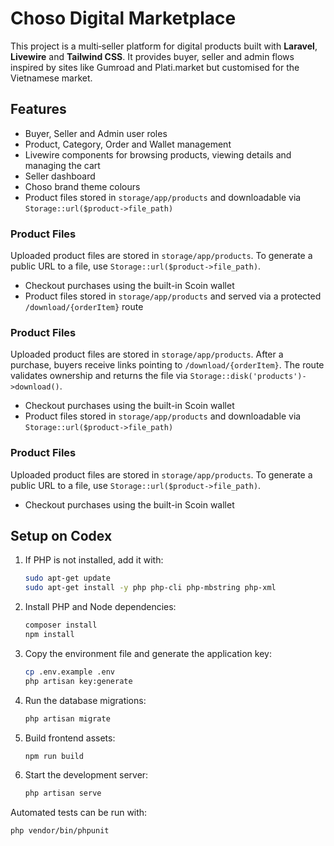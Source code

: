 # Choso Digital Marketplace

This project is a multi‑seller platform for digital products built with **Laravel**, **Livewire** and **Tailwind CSS**.  It provides buyer, seller and admin flows inspired by sites like Gumroad and Plati.market but customised for the Vietnamese market.

## Features

- Buyer, Seller and Admin user roles
- Product, Category, Order and Wallet management
- Livewire components for browsing products, viewing details and managing the cart
- Seller dashboard
- Choso brand theme colours
- Product files stored in `storage/app/products` and downloadable via `Storage::url($product->file_path)`

### Product Files

Uploaded product files are stored in `storage/app/products`. To generate a public URL to a file, use `Storage::url($product->file_path)`.

- Checkout purchases using the built-in Scoin wallet
- Product files stored in `storage/app/products` and served via a protected `/download/{orderItem}` route

### Product Files

Uploaded product files are stored in `storage/app/products`. After a purchase, buyers receive links pointing to `/download/{orderItem}`. The route validates ownership and returns the file via `Storage::disk('products')->download()`.


- Checkout purchases using the built-in Scoin wallet
- Product files stored in `storage/app/products` and downloadable via `Storage::url($product->file_path)`

### Product Files

Uploaded product files are stored in `storage/app/products`. To generate a public URL to a file, use `Storage::url($product->file_path)`.


- Checkout purchases using the built-in Scoin wallet




## Setup on Codex

1. If PHP is not installed, add it with:
   ```bash
   sudo apt-get update
   sudo apt-get install -y php php-cli php-mbstring php-xml
   ```
2. Install PHP and Node dependencies:
   ```bash
   composer install
   npm install
   ```
3. Copy the environment file and generate the application key:
   ```bash
   cp .env.example .env
   php artisan key:generate
   ```
4. Run the database migrations:
   ```bash
   php artisan migrate
   ```
5. Build frontend assets:
   ```bash
   npm run build
   ```
6. Start the development server:
   ```bash
   php artisan serve
   ```

Automated tests can be run with:
```bash
php vendor/bin/phpunit
```

